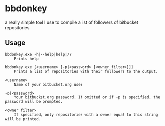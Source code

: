bbdonkey
========

a really simple tool I use to compile a list of followers of bitbucket repositories

Usage
-----

    bbdonkey.exe -h|--help|help|/?
        Prints help

    bbdonkey.exe [<username> [-p|<password> [<owner filter>]]]
        Prints a list of repositories with their followers to the output.

    <username>
        Name of your bitbucket.org user

    -p|<password>
        Your bitbucket.org password. If omitted or if -p is specified, the password will be prompted.

    <owner filter>
        If specified, only repositories with a owner equal to this string will be printed.
